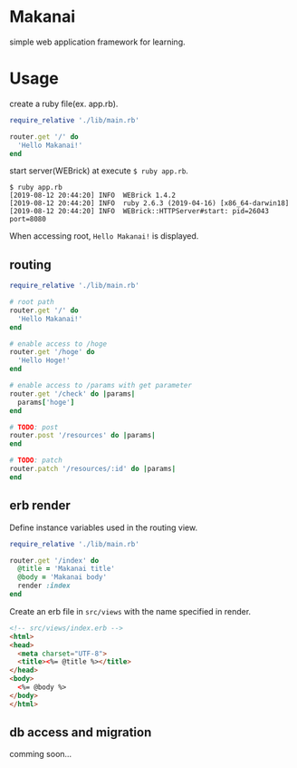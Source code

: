 # Makanai
simple web application framework for learning.

# Usage

create a ruby ​​file(ex. app.rb).

``` ruby
require_relative './lib/main.rb'

router.get '/' do
  'Hello Makanai!'
end
```

start server(WEBrick) at  execute `$ ruby app.rb`.

```
$ ruby app.rb
[2019-08-12 20:44:20] INFO  WEBrick 1.4.2
[2019-08-12 20:44:20] INFO  ruby 2.6.3 (2019-04-16) [x86_64-darwin18]
[2019-08-12 20:44:20] INFO  WEBrick::HTTPServer#start: pid=26043 port=8080
```

When accessing root, `Hello Makanai!` is displayed.

## routing

``` ruby
require_relative './lib/main.rb'

# root path
router.get '/' do
  'Hello Makanai!'
end

# enable access to /hoge
router.get '/hoge' do
  'Hello Hoge!'
end

# enable access to /params with get parameter
router.get '/check' do |params|
  params['hoge']
end

# TODO: post
router.post '/resources' do |params|
end

# TODO: patch
router.patch '/resources/:id' do |params|
end
```

## erb render

Define instance variables used in the routing view.

``` ruby
require_relative './lib/main.rb'

router.get '/index' do
  @title = 'Makanai title'
  @body = 'Makanai body'
  render :index
end
```

Create an erb file in `src/views` with the name specified in render.

``` html
<!-- src/views/index.erb -->
<html>
<head>
  <meta charset="UTF-8">
  <title><%= @title %></title>
</head>
<body>
  <%= @body %>
</body>
</html>
```

## db access and migration

comming soon...
